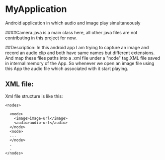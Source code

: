 # MyApplication
Android application in which audio and image play simultaneously

####Camera.java is a main class here, all other java files are not contributing in this project for now.

##Description:
In this android app I am trying to capture an image and record an audio clip and both have same names but different 
extensions. And map these files paths into a .xml file under a "node"  tag.XML file saved in internal memory of the App.
So whenever we open an image file using this App the audio file which associated with it start playing.

## XML file:
Xml file structure is like this:
```
<nodes>

  <node>
    <image>image-url</image>
    <audio>audio-url</audio>
  </node>
  <node>
  ...
  </node>
  .
  .
</nodes>
```
